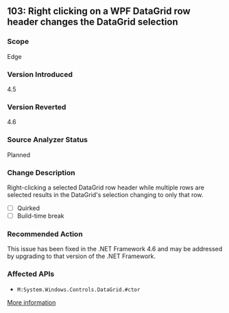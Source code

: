 ## 103: Right clicking on a WPF DataGrid row header changes the DataGrid selection

### Scope
Edge

### Version Introduced
4.5

### Version Reverted
4.6

### Source Analyzer Status
Planned

### Change Description
Right-clicking a selected DataGrid row header while multiple rows are selected results in the DataGrid's selection changing to only that row.

- [ ] Quirked
- [ ] Build-time break

### Recommended Action
This issue has been fixed in the .NET Framework 4.6 and may be addressed by upgrading to that version of the .NET Framework.

### Affected APIs
* `M:System.Windows.Controls.DataGrid.#ctor`

[More information](http://connect.microsoft.com/VisualStudio/feedback/details/1001771/right-clicking-on-wpf-data-grid-row-header-changes-selection)

